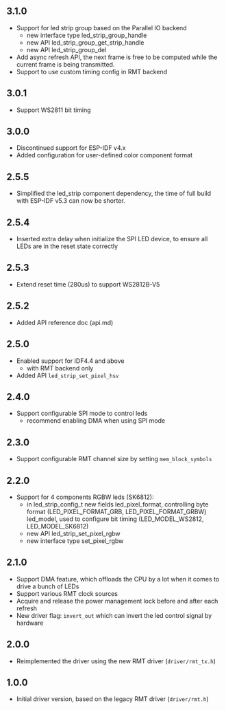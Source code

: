 ## 3.1.0

- Support for led strip group based on the Parallel IO backend
  - new interface type led_strip_group_handle
  - new API led_strip_group_get_strip_handle
  - new API led_strip_group_del
- Add async refresh API, the next frame is free to be computed while the current frame is being transmitted.
- Support to use custom timing config in RMT backend

## 3.0.1

- Support WS2811 bit timing
  
## 3.0.0

- Discontinued support for ESP-IDF v4.x
- Added configuration for user-defined color component format

## 2.5.5

- Simplified the led_strip component dependency, the time of full build with ESP-IDF v5.3 can now be shorter.

## 2.5.4

- Inserted extra delay when initialize the SPI LED device, to ensure all LEDs are in the reset state correctly

## 2.5.3

- Extend reset time (280us) to support WS2812B-V5

## 2.5.2

- Added API reference doc (api.md)

## 2.5.0

- Enabled support for IDF4.4 and above
  - with RMT backend only
- Added API `led_strip_set_pixel_hsv`

## 2.4.0

- Support configurable SPI mode to control leds
  - recommend enabling DMA when using SPI mode

## 2.3.0

- Support configurable RMT channel size by setting `mem_block_symbols`

## 2.2.0

- Support for 4 components RGBW leds (SK6812):
  - in led_strip_config_t new fields
      led_pixel_format, controlling byte format (LED_PIXEL_FORMAT_GRB, LED_PIXEL_FORMAT_GRBW)
      led_model, used to configure bit timing (LED_MODEL_WS2812, LED_MODEL_SK6812)
  - new API led_strip_set_pixel_rgbw
  - new interface type set_pixel_rgbw

## 2.1.0

- Support DMA feature, which offloads the CPU by a lot when it comes to drive a bunch of LEDs
- Support various RMT clock sources
- Acquire and release the power management lock before and after each refresh
- New driver flag: `invert_out` which can invert the led control signal by hardware

## 2.0.0

- Reimplemented the driver using the new RMT driver (`driver/rmt_tx.h`)

## 1.0.0

- Initial driver version, based on the legacy RMT driver (`driver/rmt.h`)
